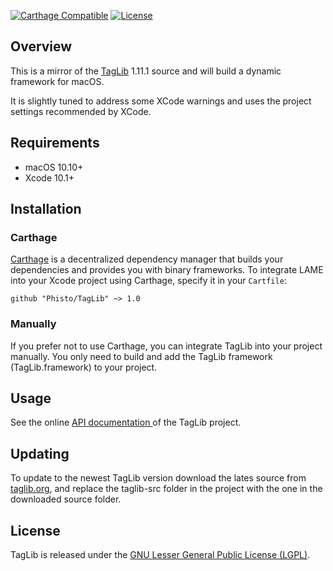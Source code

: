 [![Carthage Compatible](https://img.shields.io/badge/Carthage-compatible-4BC51D.svg?style=flat)](https://github.com/Carthage/Carthage)
[![License](https://img.shields.io/github/license/Phisto/TagLib.svg)](https://github.com/Phisto/TagLib)

## Overview

This is a mirror of the [TagLib](https://taglib.org/) 1.11.1 source and will build a dynamic framework for macOS.

It is slightly tuned to address some XCode warnings and uses the project settings recommended by XCode.


## Requirements

- macOS 10.10+
- Xcode 10.1+


## Installation

### Carthage

[Carthage](https://github.com/Carthage/Carthage) is a decentralized dependency manager that builds your dependencies and provides you with binary frameworks. To integrate LAME into your Xcode project using Carthage, specify it in your `Cartfile`:

```ogdl
github "Phisto/TagLib" ~> 1.0
```


### Manually

If you prefer not to use Carthage, you can integrate TagLib into your project manually.
You only need to build and add the TagLib framework (TagLib.framework) to your project. 


## Usage

See the online  [API documentation ](https://taglib.org/api/) of the TagLib project.


## Updating

To update to the newest TagLib version download the lates source from [taglib.org](https://taglib.org/), and replace the taglib-src folder in the project with the one in the downloaded source folder.

## License

TagLib is released under the [GNU Lesser General Public License (LGPL)](https://www.gnu.org/licenses/). 

